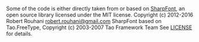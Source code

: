﻿Some of the code is either directly taken from or based on [SharpFont](https://github.com/Robmaister/SharpFont.git), an open source library licensed under the MIT license.
Copyright (c) 2012-2016 Robert Rouhani <robert.rouhani@gmail.com>
SharpFont based on Tao.FreeType, Copyright (c) 2003-2007 Tao Framework Team
See [LICENSE](https://github.com/Robmaister/SharpFont/blob/master/LICENSE) for details.

